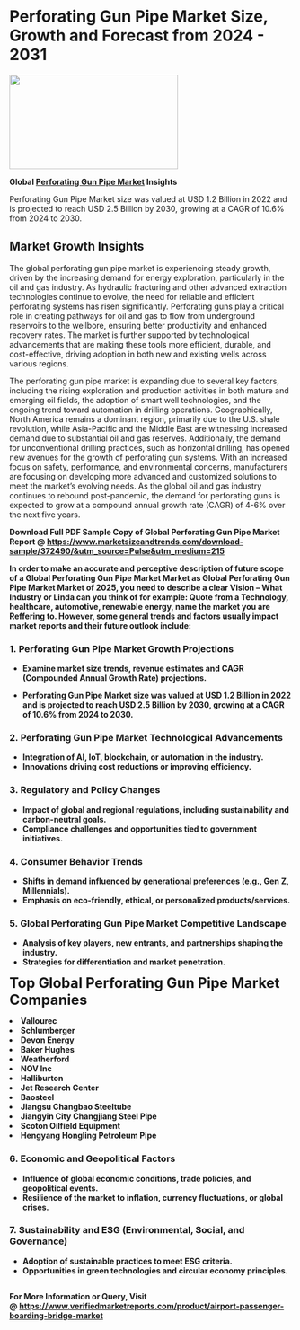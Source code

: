 <H1>Perforating Gun Pipe Market Size, Growth and Forecast from 2024 - 2031</H1><img class="aligncenter size-medium wp-image-584254" src="https://thirdeyenews.in/wp-content/uploads/2024/09/Global-Market-Research-300x168.jpeg" alt="" width="300" height="168" /><p><strong>Global&nbsp;<a href="https://www.marketsizeandtrends.com/download-sample/372490/&amp;utm_source=Pulse&amp;utm_medium=215">Perforating Gun Pipe Market</a> Insights</strong></p><p>Perforating Gun Pipe Market size was valued at USD 1.2 Billion in 2022 and is projected to reach USD 2.5 Billion by 2030, growing at a CAGR of 10.6% from 2024 to 2030.</p><p><h2>Market Growth Insights</h2> <p>The global perforating gun pipe market is experiencing steady growth, driven by the increasing demand for energy exploration, particularly in the oil and gas industry. As hydraulic fracturing and other advanced extraction technologies continue to evolve, the need for reliable and efficient perforating systems has risen significantly. Perforating guns play a critical role in creating pathways for oil and gas to flow from underground reservoirs to the wellbore, ensuring better productivity and enhanced recovery rates. The market is further supported by technological advancements that are making these tools more efficient, durable, and cost-effective, driving adoption in both new and existing wells across various regions.</p> <p><strong></strong></p> <p>The perforating gun pipe market is expanding due to several key factors, including the rising exploration and production activities in both mature and emerging oil fields, the adoption of smart well technologies, and the ongoing trend toward automation in drilling operations. Geographically, North America remains a dominant region, primarily due to the U.S. shale revolution, while Asia-Pacific and the Middle East are witnessing increased demand due to substantial oil and gas reserves. Additionally, the demand for unconventional drilling practices, such as horizontal drilling, has opened new avenues for the growth of perforating gun systems. With an increased focus on safety, performance, and environmental concerns, manufacturers are focusing on developing more advanced and customized solutions to meet the market’s evolving needs. As the global oil and gas industry continues to rebound post-pandemic, the demand for perforating guns is expected to grow at a compound annual growth rate (CAGR) of 4-6% over the next five years. <p><strong></p><p><span class=""><strong>Download Full PDF Sample Copy of Global Perforating Gun Pipe Market Report</strong> @ <a href="https://www.marketsizeandtrends.com/download-sample/372490/&amp;utm_source=Pulse&amp;utm_medium=215" target="_blank">https://www.marketsizeandtrends.com/download-sample/372490/&amp;utm_source=Pulse&amp;utm_medium=215</a></span></p><p>In order to make an accurate and perceptive description of future scope of a Global&nbsp;Perforating Gun Pipe Market Market as Global&nbsp;Perforating Gun Pipe Market Market of 2025, you need to describe a clear Vision &ndash; What Industry or Linda can you think of for example: Quote from a Technology, healthcare, automotive, renewable energy, name the market you are Reffering to. However, some general trends and factors usually impact market reports and their future outlook include:</p><h3>1.&nbsp;<strong>Perforating Gun Pipe Market Growth Projections</strong></h3><ul><li>Examine market size trends, revenue estimates and CAGR (Compounded Annual Growth Rate) projections.</li><li><p>Perforating Gun Pipe Market size was valued at USD 1.2 Billion in 2022 and is projected to reach USD 2.5 Billion by 2030, growing at a CAGR of 10.6% from 2024 to 2030.</p></li></ul><h3>2.&nbsp;<strong>Perforating Gun Pipe Market Technological Advancements</strong></h3><ul><li>Integration of AI, IoT, blockchain, or automation in the industry.</li><li>Innovations driving cost reductions or improving efficiency.</li></ul><h3>3.&nbsp;<strong>Regulatory and Policy Changes</strong></h3><ul><li>Impact of global and regional regulations, including sustainability and carbon-neutral goals.</li><li>Compliance challenges and opportunities tied to government initiatives.</li></ul><h3>4.&nbsp;<strong>Consumer Behavior Trends</strong></h3><ul><li>Shifts in demand influenced by generational preferences (e.g., Gen Z, Millennials).</li><li>Emphasis on eco-friendly, ethical, or personalized products/services.</li></ul><h3>5.&nbsp;<strong>Global Perforating Gun Pipe Market Competitive Landscape</strong></h3><ul><li>Analysis of key players, new entrants, and partnerships shaping the industry.</li><li>Strategies for differentiation and market penetration.</li></ul><p data-pm-slice="1 1 []"><span style="color: inherit; font-family: inherit; font-size: 25px;">Top Global Perforating Gun Pipe Market Companies</span></p><div class="" data-test-id=""><p><li>Vallourec</li><li> Schlumberger</li><li> Devon Energy</li><li> Baker Hughes</li><li> Weatherford</li><li> NOV Inc</li><li> Halliburton</li><li> Jet Research Center</li><li> Baosteel</li><li> Jiangsu Changbao Steeltube</li><li> Jiangyin City Changjiang Steel Pipe</li><li> Scoton Oilfield Equipment</li><li> Hengyang Hongling Petroleum Pipe</li></p></div><h3>6.&nbsp;<strong>Economic and Geopolitical Factors</strong></h3><ul><li>Influence of global economic conditions, trade policies, and geopolitical events.</li><li>Resilience of the market to inflation, currency fluctuations, or global crises.</li></ul><h3>7.&nbsp;<strong>Sustainability and ESG (Environmental, Social, and Governance)</strong></h3><ul><li>Adoption of sustainable practices to meet ESG criteria.</li><li>Opportunities in green technologies and circular economy principles.</li></ul><h2><strong style="font-size: 14px;">For More Information or Query, Visit @&nbsp;</strong><a style="background-color: #ffffff; font-size: 14px;" href="https://www.marketsizeandtrends.com/report/perforating-gun-pipe-market/" target="_blank">https://www.verifiedmarketreports.com/product/airport-passenger-boarding-bridge-market</a></h2>
